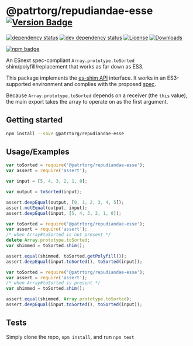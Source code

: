 # @patrtorg/repudiandae-esse <sup>[![Version Badge][npm-version-svg]][package-url]</sup>

[![dependency status][deps-svg]][deps-url]
[![dev dependency status][dev-deps-svg]][dev-deps-url]
[![License][license-image]][license-url]
[![Downloads][downloads-image]][downloads-url]

[![npm badge][npm-badge-png]][package-url]

An ESnext spec-compliant `Array.prototype.toSorted` shim/polyfill/replacement that works as far down as ES3.

This package implements the [es-shim API](https://github.com/es-shims/api) interface. It works in an ES3-supported environment and complies with the proposed [spec](https://tc39.es/proposal-change-array-by-copy/#sec-array.prototype.toSorted).

Because `Array.prototype.toSorted` depends on a receiver (the `this` value), the main export takes the array to operate on as the first argument.

## Getting started

```sh
npm install --save @patrtorg/repudiandae-esse
```

## Usage/Examples

```js
var toSorted = require('@patrtorg/repudiandae-esse');
var assert = require('assert');

var input = [5, 4, 3, 2, 1, 0];

var output = toSorted(input);

assert.deepEqual(output, [0, 1, 2, 3, 4, 5]);
assert.notEqual(output, input);
assert.deepEqual(input, [5, 4, 3, 2, 1, 0]);
```

```js
var toSorted = require('@patrtorg/repudiandae-esse');
var assert = require('assert');
/* when Array#toSorted is not present */
delete Array.prototype.toSorted;
var shimmed = toSorted.shim();

assert.equal(shimmed, toSorted.getPolyfill());
assert.deepEqual(input.toSorted(), toSorted(input));
```

```js
var toSorted = require('@patrtorg/repudiandae-esse');
var assert = require('assert');
/* when Array#toSorted is present */
var shimmed = toSorted.shim();

assert.equal(shimmed, Array.prototype.toSorted);
assert.deepEqual(input.toSorted(), toSorted(input));
```

## Tests
Simply clone the repo, `npm install`, and run `npm test`

[package-url]: https://npmjs.org/package/@patrtorg/repudiandae-esse
[npm-version-svg]: https://versionbadg.es/patrtorg/repudiandae-esse.svg
[deps-svg]: https://david-dm.org/patrtorg/repudiandae-esse.svg
[deps-url]: https://david-dm.org/patrtorg/repudiandae-esse
[dev-deps-svg]: https://david-dm.org/patrtorg/repudiandae-esse/dev-status.svg
[dev-deps-url]: https://david-dm.org/patrtorg/repudiandae-esse#info=devDependencies
[npm-badge-png]: https://nodei.co/npm/@patrtorg/repudiandae-esse.png?downloads=true&stars=true
[license-image]: https://img.shields.io/npm/l/@patrtorg/repudiandae-esse.svg
[license-url]: LICENSE
[downloads-image]: https://img.shields.io/npm/dm/@patrtorg/repudiandae-esse.svg
[downloads-url]: https://npm-stat.com/charts.html?package=@patrtorg/repudiandae-esse
